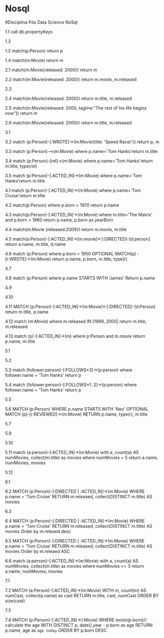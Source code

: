 # Nosql
#Disciplina Pós Data Science NoSql

1.1 call db.propertyKeys

1.2

1.3 match(p:Person) return p

1.4 match(m:Movie) return m

2.1 match(m:Movie{released: 2000}) return m

2.2 match(m:Movie{released: 2000}) return m.movie, m.released

2.3

2.4 match(m:Movie{released: 2000}) return m.title, m.released

2.5 match(m:Movie{released: 2000, tagline:"The rest of his life begins now"}) return m

2.6 match(m:Movie{released: 2000}) return m.title, m.released

3.1

3.2 match (p:Person)-[:WROTE]->(m:Movie{title: 'Speed Racer'}) return p, m

3.3 match (p:Person)-->(m:Movie) where p.name='Tom Hanks'return m.title

3.4 match (p:Person)-[rel]->(m:Movie) where p.name='Tom Hanks'return m.title, type(rel)

3.5 match (p:Person)-[:ACTED_IN]->(m:Movie) where p.name='Tom Hanks'return m.title

4.1 match (p:Person)-[:ACTED_IN]->(m:Movie) where p.name='Tom Cruise'return m.title

4.2 match(p:Person) where p.born = 1970 return p.name

4.3 match(p:Person)-[:ACTED_IN]->(m:Movie)
where m.title='The Matrix' and p.born > 1960
return p.name, p.born as yearBorn

4.4 match(m:Movie {released:2009}) return m.movie, m.title

4.5 match(a:Person)-[:ACTED_IN]->[m:movie]<-[:DIRECTED]-[d:person]
return a.name, m.title, d.name

4.6 match (p:Person) where p.born > 1950 OPTIONAL MATCH(p) -[r:WROTE]->(m:Movie)
return p.name, p.born, m.title, type(r)

4.7

4.8 match (p:Person) where p.name STARTS WITH 'James' 
Return p.name

4.9

4.10 

4.11 MATCH (p:Person)-[:ACTED_IN]->(m:Movie)<-[:DIRECTED]-(d:Person)
return m.title, p.name

4.12 match (m:Movie)
where m.released IN [1999, 2000]
return m.title, m.released

4.13 match (p)-[:ACTED_IN]->(m)
where p:Person and m.movie
return p.name, m.title

5.1

5.2

5.3 match (follower:person)-[:FOLLOWS*3]->(p:person)
where follower.name = 'Tom Hanks'
return p

5.4 match (follower:person)-[:FOLLOWS*1..2]->(p:person)
where follower.name = 'Tom Hanks'
return p

5.5 

5.6 MATCH (p:Person) WHERE p.name STARTS WITH 'Neo'
OPTIONAL MATCH (p)-[r:REVIEWED]->(m:Movie)
RETURN p.name, type(r), m.title

5.7

5.9

5.10

5.11 match (a:person)-[:ACTED_IN]->(m:Movie)
with a, count(a) AS numMovies, collect(m.title) as
movies
where numMovies = 5
return a.name, numMovies, movies

5.12

6.1

6.2 MATCH (p:Person)-[:DIRECTED | :ACTED_IN]->(m:Movie)
WHERE p.name = 'Tom Cruise’
RETURN m.released, collect(DISTINCT m.title) AS movies

6.3

6.4 MATCH (p:Person)-[:DIRECTED | :ACTED_IN]->(m:Movie)
WHERE p.name = 'Tom Cruise’
RETURN m.released, collect(DISTINCT m.title) AS movies
Order by m.releaed desc

6.5 MATCH (p:Person)-[:DIRECTED | :ACTED_IN]->(m:Movie)
WHERE p.name = 'Tom Cruise’
RETURN m.released, collect(DISTINCT m.title) AS movies
Order by m.releaed ASC

6.6 match (a:person)-[:ACTED_IN]->(m:Movie)
with a, count(a) AS numMovies, collect(m.title) as
movies
where numMovies <= 3
return a.name, numMovies, movies

7.1

7.2 MATCH (a:Person)-[:ACTED_IN]->(m:Movie)
WITH m, count(m) AS numCast, collect(a.name) as cast
RETURN m.title, cast, numCast ORDER BY size(cast)

7.3 

7.4 MATCH (p:Person)-[:ACTED_IN]->(:Movie)
WHERE exists(p.born)// calculate the age
WITH DISTINCT p, date().year - p.born as age
RETURN p.name, age as `age today`
ORDER BY p.born DESC
